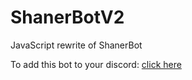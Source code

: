 # ShanerBotV2
JavaScript rewrite of ShanerBot

To add this bot to your discord: [click here](https://discordapp.com/api/oauth2/authorize?client_id=642174535755366400&permissions=8&scope=bot)
